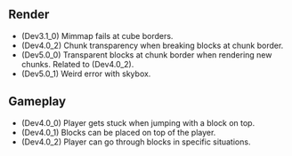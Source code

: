 ## Render
- (Dev3.1_0) Mimmap fails at cube borders.
- (Dev4.0_2) Chunk transparency when breaking blocks at chunk border.
- (Dev5.0_0) Transparent blocks at chunk border when rendering new chunks. Related to (Dev4.0_2).
- (Dev5.0_1) Weird error with skybox.

## Gameplay
- (Dev4.0_0) Player gets stuck when jumping with a block on top.
- (Dev4.0_1) Blocks can be placed on top of the player.
- (Dev4.0_2) Player can go through blocks in specific situations.